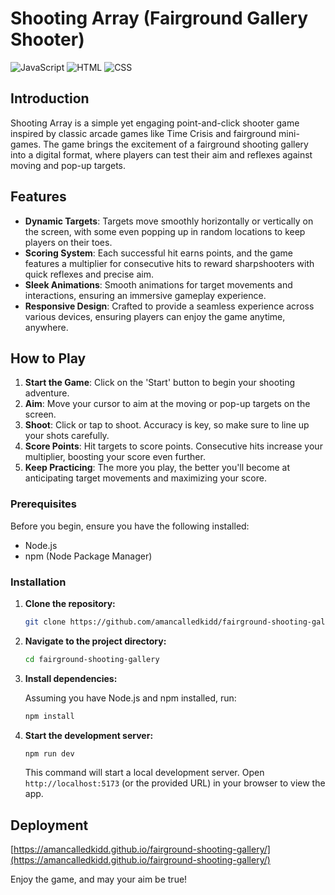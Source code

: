 # Shooting Array (Fairground Gallery Shooter)

![JavaScript](https://img.shields.io/badge/JavaScript-F7DF1E?style=for-the-badge&logo=javascript&logoColor=black)
![HTML](https://img.shields.io/badge/HTML5-E34F26?style=for-the-badge&logo=html5&logoColor=white)
![CSS](https://img.shields.io/badge/CSS3-1572B6?style=for-the-badge&logo=css3&logoColor=white)

## Introduction
Shooting Array is a simple yet engaging point-and-click shooter game inspired by classic arcade games like Time Crisis and fairground mini-games. The game brings the excitement of a fairground shooting gallery into a digital format, where players can test their aim and reflexes against moving and pop-up targets.

## Features
- **Dynamic Targets**: Targets move smoothly horizontally or vertically on the screen, with some even popping up in random locations to keep players on their toes.
- **Scoring System**: Each successful hit earns points, and the game features a multiplier for consecutive hits to reward sharpshooters with quick reflexes and precise aim.
- **Sleek Animations**: Smooth animations for target movements and interactions, ensuring an immersive gameplay experience.
- **Responsive Design**: Crafted to provide a seamless experience across various devices, ensuring players can enjoy the game anytime, anywhere.

## How to Play
1. **Start the Game**: Click on the 'Start' button to begin your shooting adventure.
2. **Aim**: Move your cursor to aim at the moving or pop-up targets on the screen.
3. **Shoot**: Click or tap to shoot. Accuracy is key, so make sure to line up your shots carefully.
4. **Score Points**: Hit targets to score points. Consecutive hits increase your multiplier, boosting your score even further.
5. **Keep Practicing**: The more you play, the better you'll become at anticipating target movements and maximizing your score.

### Prerequisites

Before you begin, ensure you have the following installed:
- Node.js
- npm (Node Package Manager)

### Installation

1. **Clone the repository:**

    ```sh
    git clone https://github.com/amancalledkidd/fairground-shooting-gallery.git
    ```

2. **Navigate to the project directory:**

    ```sh
    cd fairground-shooting-gallery
    ```

3. **Install dependencies:**

    Assuming you have Node.js and npm installed, run:

    ```sh
    npm install
    ```

4. **Start the development server:**

    ```sh
    npm run dev
    ```

    This command will start a local development server. Open `http://localhost:5173` (or the provided URL) in your browser to view the app.

## Deployment

[https://amancalledkidd.github.io/fairground-shooting-gallery/](https://amancalledkidd.github.io/fairground-shooting-gallery/)

Enjoy the game, and may your aim be true!
